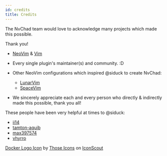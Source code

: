 ```yaml
---
id: credits
title: Credits
---
```


The NvChad team would love to acknowledge many projects which made this possible.

Thank you!

- [NeoVim](https://github.com/neovim/neovim) & [Vim](https://github.com/vim/vim)
- Every single plugin's maintainer(s) and community. :D

- Other NeoVim configurations which inspired @siduck to create NvChad:

  - [LunarVim](https://github.com/LunarVim/LunarVim)
  - [SpaceVim](https://github.com/SpaceVim/SpaceVim)
  
- We sincerely appreciate each and every person who directly & indirectly made this possible, thank you all!

These people have been very helpful at times to @siduck:
- [ii14](https://github.com/ii14)
- [tamton-aquib](https://github.com/tamton-aquib)
- [max397574](https://github.com/max397574)
- [vhyrro](https://github.com/vhyrro)

<a href="https://iconscout.com/icons/social" target="_blank">Docker Logo Icon</a> by <a href="https://iconscout.com/contributors/pocike">Those Icons</a> on <a href="https://iconscout.com">IconScout</a>

